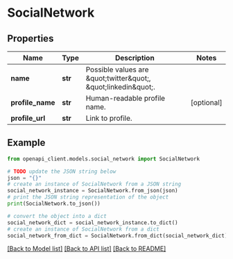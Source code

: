 # SocialNetwork


## Properties

Name | Type | Description | Notes
------------ | ------------- | ------------- | -------------
**name** | **str** | Possible values are \&quot;twitter\&quot;, \&quot;linkedin\&quot;. | 
**profile_name** | **str** | Human-readable profile name. | [optional] 
**profile_url** | **str** | Link to profile. | 

## Example

```python
from openapi_client.models.social_network import SocialNetwork

# TODO update the JSON string below
json = "{}"
# create an instance of SocialNetwork from a JSON string
social_network_instance = SocialNetwork.from_json(json)
# print the JSON string representation of the object
print(SocialNetwork.to_json())

# convert the object into a dict
social_network_dict = social_network_instance.to_dict()
# create an instance of SocialNetwork from a dict
social_network_from_dict = SocialNetwork.from_dict(social_network_dict)
```
[[Back to Model list]](../README.md#documentation-for-models) [[Back to API list]](../README.md#documentation-for-api-endpoints) [[Back to README]](../README.md)



